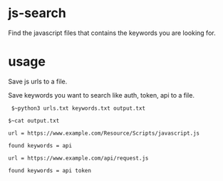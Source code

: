 # js-search
Find the javascript files that contains the keywords you are looking for.

# usage
Save js urls to a file.

Save keywords you want to search like auth, token, api to a file.

`
$~python3 urls.txt keywords.txt output.txt`

```
$~cat output.txt

url = https://www.example.com/Resource/Scripts/javascript.js

found keywords = api 

url = https://www.example.com/api/request.js

found keywords = api token
```
